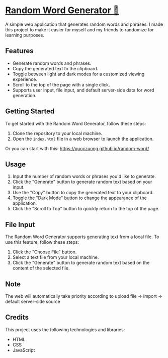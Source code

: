 # [Random Word Generator 👀](https://quoczuong.github.io/random-word/)

A simple web application that generates random words and phrases. I made this project to make it easier for myself and my friends to randomize for learning purposes.

## Features

-   Generate random words and phrases.
-   Copy the generated text to the clipboard.
-   Toggle between light and dark modes for a customized viewing experience.
-   Scroll to the top of the page with a single click.
-   Supports user input, file input, and default server-side data for word generation.

## Getting Started

To get started with the Random Word Generator, follow these steps:

1. Clone the repository to your local machine.
2. Open the `index.html` file in a web browser to launch the application.

Or you can start with this: https://quoczuong.github.io/random-word/

## Usage

1. Input the number of random words or phrases you'd like to generate.
2. Click the "Generate" button to generate random text based on your input.
3. Use the "Copy" button to copy the generated text to your clipboard.
4. Toggle the "Dark Mode" button to change the appearance of the application.
5. Click the "Scroll to Top" button to quickly return to the top of the page.

## File Input

The Random Word Generator supports generating text from a local file. To use this feature, follow these steps:

1. Click the "Choose File" button.
2. Select a text file from your local machine.
3. Click the "Generate" button to generate random text based on the content of the selected file.

## Note

The web will automatically take priority according to upload file -> import -> default server-side source

## Credits

This project uses the following technologies and libraries:

-   HTML
-   CSS
-   JavaScript
